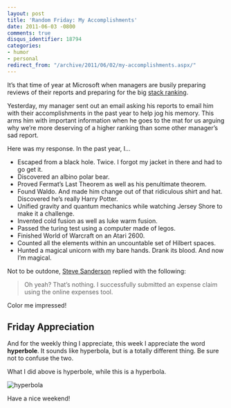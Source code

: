 ```yaml
---
layout: post
title: 'Random Friday: My Accomplishments'
date: 2011-06-03 -0800
comments: true
disqus_identifier: 18794
categories:
- humor
- personal
redirect_from: "/archive/2011/06/02/my-accomplishments.aspx/"
---
```


It’s that time of year at Microsoft when managers are busily preparing
reviews of their reports and preparing for the big [stack
ranking](http://minimsft.blogspot.com/2005/06/microsofts-30-or-how-i-learned-to-stop.html "Stack Ranking").

Yesterday, my manager sent out an email asking his reports to email him
with their accomplishments in the past year to help jog his memory. This
arms him with important information when he goes to the mat for us
arguing why we’re more deserving of a higher ranking than some other
manager’s sad report.

Here was my response. In the past year, I…

-   Escaped from a black hole. Twice. I forgot my jacket in there and
    had to go get it.
-   Discovered an albino polar bear.
-   Proved Fermat’s Last Theorem as well as his penultimate theorem.
-   Found Waldo. And made him change out of that ridiculous shirt and
    hat. Discovered he’s really Harry Potter.
-   Unified gravity and quantum mechanics while watching Jersey Shore to
    make it a challenge.
-   Invented cold fusion as well as luke warm fusion.
-   Passed the turing test using a computer made of legos.
-   Finished World of Warcraft on an Atari 2600.
-   Counted all the elements within an uncountable set of Hilbert
    spaces.
-   Hunted a magical unicorn with my bare hands. Drank its blood. And
    now I’m magical.

Not to be outdone, [Steve
Sanderson](http://blog.stevensanderson.com/ "Steve Sanderson's Blog")
replied with the following:

> Oh yeah? That’s nothing. I successfully submitted an expense claim
> using the online expenses tool.

Color me impressed!

Friday Appreciation
-------------------

And for the weekly thing I appreciate, this week I appreciate the word
**hyperbole**. It sounds like hyperbola, but is a totally different
thing. Be sure not to confuse the two.

What I did above is hyperbole, while this is a hyperbola.

![hyperbola](https://haacked.com/images/haacked_com/WindowsLiveWriter/My-Accomplishments_E6D3/hyperbola_3.png "hyperbola")

Have a nice weekend!

